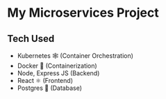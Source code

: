 # My Microservices Project

## Tech Used

- Kubernetes 🕸 (Container Orchestration)
- Docker 🐳 (Containerization)
- Node, Express JS (Backend)
- React ⚛ (Frontend)
- Postgres 🐘 (Database)
